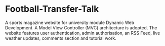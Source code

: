 # Football-Transfer-Talk
A sports magazine website for university module Dynamic Web Development. A Model View Controller (MVC) architecture is adopted. The website features user authentication, admin authorisation, an RSS Feed, live weather updates, comments section and tutorial work.
